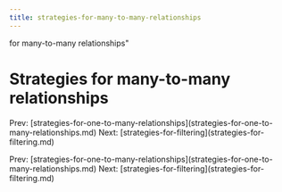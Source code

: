 ```yaml
---
title: strategies-for-many-to-many-relationships
---
```


for many-to-many relationships\"

# Strategies for many-to-many relationships

Prev:
\[strategies-for-one-to-many-relationships](strategies-for-one-to-many-relationships.md)
Next:
\[strategies-for-filtering](strategies-for-filtering.md)

Prev:
\[strategies-for-one-to-many-relationships](strategies-for-one-to-many-relationships.md)
Next:
\[strategies-for-filtering](strategies-for-filtering.md)
